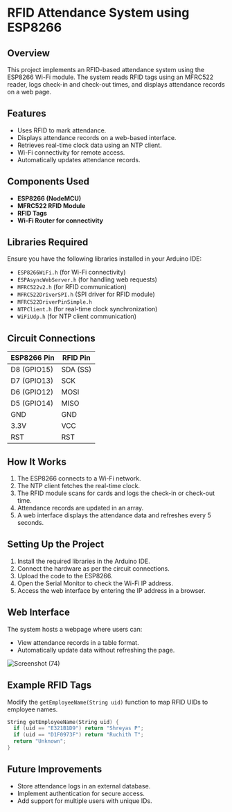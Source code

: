 # RFID Attendance System using ESP8266

## Overview
This project implements an RFID-based attendance system using the ESP8266 Wi-Fi module. The system reads RFID tags using an MFRC522 reader, logs check-in and check-out times, and displays attendance records on a web page.

## Features
- Uses RFID to mark attendance.
- Displays attendance records on a web-based interface.
- Retrieves real-time clock data using an NTP client.
- Wi-Fi connectivity for remote access.
- Automatically updates attendance records.

## Components Used
- **ESP8266 (NodeMCU)**
- **MFRC522 RFID Module**
- **RFID Tags**
- **Wi-Fi Router for connectivity**

## Libraries Required
Ensure you have the following libraries installed in your Arduino IDE:
- `ESP8266WiFi.h` (for Wi-Fi connectivity)
- `ESPAsyncWebServer.h` (for handling web requests)
- `MFRC522v2.h` (for RFID communication)
- `MFRC522DriverSPI.h` (SPI driver for RFID module)
- `MFRC522DriverPinSimple.h`
- `NTPClient.h` (for real-time clock synchronization)
- `WiFiUdp.h` (for NTP client communication)

## Circuit Connections
| ESP8266 Pin | RFID Pin |
|------------|---------|
| D8 (GPIO15) | SDA (SS) |
| D7 (GPIO13) | SCK |
| D6 (GPIO12) | MOSI |
| D5 (GPIO14) | MISO |
| GND | GND |
| 3.3V | VCC |
| RST | RST |

## How It Works
1. The ESP8266 connects to a Wi-Fi network.
2. The NTP client fetches the real-time clock.
3. The RFID module scans for cards and logs the check-in or check-out time.
4. Attendance records are updated in an array.
5. A web interface displays the attendance data and refreshes every 5 seconds.

## Setting Up the Project
1. Install the required libraries in the Arduino IDE.
2. Connect the hardware as per the circuit connections.
3. Upload the code to the ESP8266.
4. Open the Serial Monitor to check the Wi-Fi IP address.
5. Access the web interface by entering the IP address in a browser.

## Web Interface
The system hosts a webpage where users can:
- View attendance records in a table format.
- Automatically update data without refreshing the page.

![Screenshot (74)](https://github.com/user-attachments/assets/99abe1df-964b-49e8-a8ad-9363f96fd4c0)

## Example RFID Tags
Modify the `getEmployeeName(String uid)` function to map RFID UIDs to employee names.
```cpp
String getEmployeeName(String uid) {
  if (uid == "E321B1D9") return "Shreyas P";
  if (uid == "D1F0973F") return "Ruchith T";
  return "Unknown";
}
```

## Future Improvements
- Store attendance logs in an external database.
- Implement authentication for secure access.
- Add support for multiple users with unique IDs.
